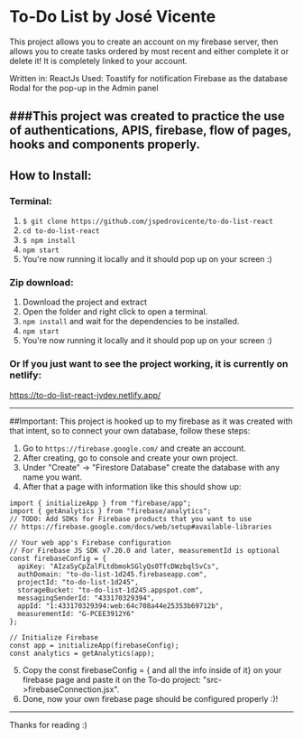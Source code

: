 # To-Do List by José Vicente

This project allows you to create an account on my firebase server, then allows you to create tasks ordered by most recent and either complete it or delete it! 
It is completely linked to your account.

Written in: ReactJs
Used: 
Toastify for notification
Firebase as the database
Rodal for the pop-up in the Admin panel

###This project was created to practice the use of authentications, APIS, firebase, flow of pages, hooks and components properly.
------------------------------------------------------------------------

## How to Install:

### Terminal:

1. ```$ git clone https://github.com/jspedrovicente/to-do-list-react ```
2. ```cd to-do-list-react```
3. ```$ npm install```
4. ```npm start```
5. You're now running it locally and it should pop up on your screen :)


### Zip download:
1. Download the project and extract
2. Open the folder and right click to open a terminal.
3. ```npm install``` and wait for the dependencies to be installed.
4. ```npm start```
5. You're now running it locally and it should pop up on your screen :)

### Or If you just want to see the project working, it is currently on netlify:
https://to-do-list-react-jvdev.netlify.app/

------------------------------------------------------------------------
##Important:
This project is hooked up to my firebase as it was created with that intent, so to connect your own database, follow these steps:
1. Go to ```https://firebase.google.com/``` and create an account.
2. After creating, go to console and create your own project.
3. Under "Create" -> "Firestore Database" create the database with any name you want.
4. After that a page with information like this should show up: 
```// Import the functions you need from the SDKs you need
import { initializeApp } from "firebase/app";
import { getAnalytics } from "firebase/analytics";
// TODO: Add SDKs for Firebase products that you want to use
// https://firebase.google.com/docs/web/setup#available-libraries

// Your web app's Firebase configuration
// For Firebase JS SDK v7.20.0 and later, measurementId is optional
const firebaseConfig = {
  apiKey: "AIzaSyCpZalFLtdbmokSGlyQs0TfcDWzbqlSvCs",
  authDomain: "to-do-list-1d245.firebaseapp.com",
  projectId: "to-do-list-1d245",
  storageBucket: "to-do-list-1d245.appspot.com",
  messagingSenderId: "433170329394",
  appId: "1:433170329394:web:64c708a44e25353b69712b",
  measurementId: "G-PCEE3912Y6"
};

// Initialize Firebase
const app = initializeApp(firebaseConfig);
const analytics = getAnalytics(app); 
```
5. Copy the const firebaseConfig = { and all the info inside of it} on your firebase page and paste it on the To-do project: "src->firebaseConnection.jsx".
6. Done, now your own firebase page should be configured properly :)!

------------------------------------------------------------------------
Thanks for reading :)

